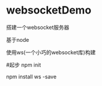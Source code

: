 # websocketDemo
搭建一个websocket服务器

基于node

使用ws(一个小巧的websocket库)构建

#起步
npm init

npm install ws -save
